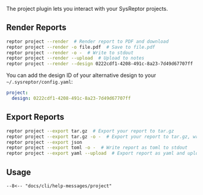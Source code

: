 The project plugin lets you interact with your SysReptor projects.

## Render Reports
```bash
reptor project --render  # Render report to PDF and download
reptor project --render -o file.pdf  # Save to file.pdf
reptor project --render -o -  # Write to stdout
reptor project --render --upload  # Upload to notes
reptor project --render --design 0222cdf1-4208-491c-8a23-7d49d67707ff  # Render with alternative design
```

You can add the design ID of your alternative design to your `~/.sysreptor/config.yaml`:

```yaml
project:
  design: 0222cdf1-4208-491c-8a23-7d49d67707ff
```

## Export Reports
```bash title="Export reports"
reptor project --export tar.gz  # Export your report to tar.gz
reptor project --export tar.gz -o -  # Export your report to tar.gz, write to stdout
reptor project --export json
reptor project --export toml -o -  # Write report as toml to stdout
reptor project --export yaml --upload  # Export report as yaml and upload to notes
```

## Usage
```
--8<-- "docs/cli/help-messages/project"
```
